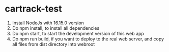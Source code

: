# cartrack-test

1. Install NodeJs with 16.15.0 version
2. Do npm install, to install all dependencies
3. Do npm start, to start the development version of this web app
4. Do npm run build, if you want to deploy to the real web server, and copy all files from dist directory into webroot
